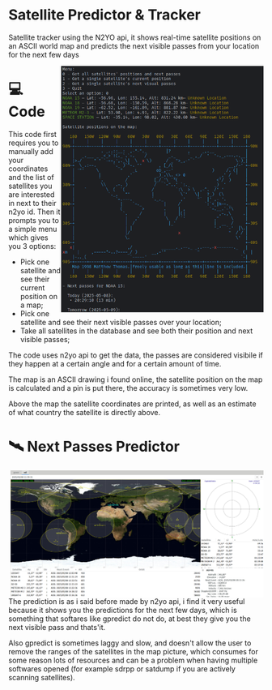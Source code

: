 # Satellite Predictor & Tracker
Satellite tracker using the N2YO api, it shows real-time satellite positions on an ASCII world map and predicts the next visible passes from your location for the next few days

<img src="media/predict4.png" align="right" width="400"> 

# 💻 Code
This code first requires you to manually add your coordinates and the list of satellites you are interested in next to their n2yo id.
Then it prompts you to a simple menu which gives you 3 options:
- Pick one satellite and see their current position on a map;
- Pick one satellite and see their next visible passes over your location;
- Take all satellites in the database and see both their position and next visible passes;
  
The code uses n2yo api to get the data, the passes are considered visibile if they happen at a certain angle and for a certain amount of time.

The map is an ASCII drawing i found online, the satellite position on the map is calculated and a pin is put there, the accuracy is sometimes very low. 

Above the map the satellite coordinates are printed, as well as an estimate of what country the satellite is directly above.

# 🛰 Next Passes Predictor 

<img src="media/gpredict.png" align="right" width="500">  The prediction is as i said before made by n2yo api, i find it very useful because it shows you the predictions for the next few days, which is something that softares like gpredict do not do, at best they give you the next visible pass and thats'it.

Also gpredict is sometimes laggy and slow, and doesn't allow the user to remove the ranges of the satellites in the map picture, which consumes for some reason lots of resources and can be a problem when having multiple softwares opened (for example sdrpp or satdump if you are actively scanning satellites).
